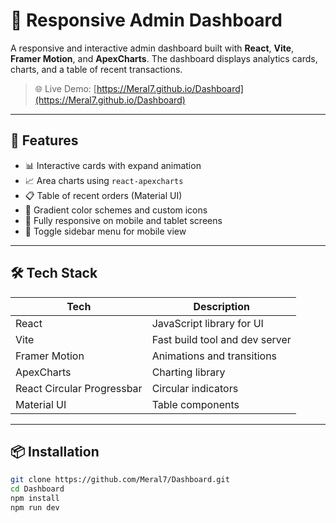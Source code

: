 # 🧮 Responsive Admin Dashboard

A responsive and interactive admin dashboard built with **React**, **Vite**, **Framer Motion**, and **ApexCharts**. The dashboard displays analytics cards, charts, and a table of recent transactions.

> 🌐 Live Demo: [https://Meral7.github.io/Dashboard](https://Meral7.github.io/Dashboard)

---



## 🚀 Features

- 📊 Interactive cards with expand animation
- 📈 Area charts using `react-apexcharts`
- 📋 Table of recent orders (Material UI)
- 🎨 Gradient color schemes and custom icons
- 📱 Fully responsive on mobile and tablet screens
- 🔄 Toggle sidebar menu for mobile view

---

## 🛠️ Tech Stack

| Tech              | Description                            |
|-------------------|----------------------------------------|
| React             | JavaScript library for UI              |
| Vite              | Fast build tool and dev server         |
| Framer Motion     | Animations and transitions             |
| ApexCharts        | Charting library                       |
| React Circular Progressbar | Circular indicators         |
| Material UI       | Table components                       |

---

## 📦 Installation

```bash
git clone https://github.com/Meral7/Dashboard.git
cd Dashboard
npm install
npm run dev
